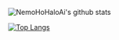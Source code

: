 ![NemoHoHaloAi's github stats](https://github-readme-stats.vercel.app/api?username=NemoHoHaloAi&show_icons=true)

[![Top Langs](https://github-readme-stats.vercel.app/api/top-langs/?username=NemoHoHaloAi&layout=compact)](https://github.com/anuraghazra/github-readme-stats)
